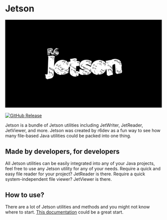 # Jetson

<p align="center">
  <img src="https://github.com/r6dev/Jetson/blob/master/seo-github-banner.png">
</p>

[![GitHub Release](https://img.shields.io/github/v/release/r6dev/jetson.svg)](https://github.com/r6dev/jetson/releases/latest)

Jetson is a bundle of Jetson utilities including JetWriter, JetReader, JetViewer, and more. Jetson was created by r6dev as a fun way to see how many file-based Java utilities could be packed into one thing.
## Made by developers, for developers
All Jetson utilities can be easily integrated into any of your Java projects, feel free to use any Jetson utility for any of your needs. Require a quick and easy file reader for your project? JetReader is there. Require a quick system-independent file viewer? JetViewer is there.
## How to use?
There are a lot of Jetson utilities and methods and you might not know where to start. [This documentation](https://github.com/r6dev/Jetson/wiki/Getting-started-with-Jetson-for-developers) could be a great start.
